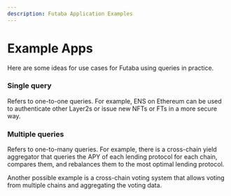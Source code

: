 ```yaml
---
description: Futaba Application Examples
---
```


# Example Apps

Here are some ideas for use cases for Futaba using queries in practice.

### Single query

Refers to one-to-one queries. For example, ENS on Ethereum can be used to authenticate other Layer2s or issue new NFTs or FTs in a more secure way.

### Multiple queries

Refers to one-to-many queries. For example, there is a cross-chain yield aggregator that queries the APY of each lending protocol for each chain, compares them, and rebalances them to the most optimal lending protocol.

Another possible example is a cross-chain voting system that allows voting from multiple chains and aggregating the voting data.
